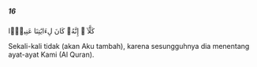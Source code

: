 ##### 16

<span class="ayah">كَلَّآ ۖ إِنَّهُۥ كَانَ لِءَايَٰتِنَا عَنِيدًۭا</span>

<span class="ayah_translation">Sekali-kali tidak (akan Aku tambah), karena sesungguhnya dia menentang ayat-ayat Kami (Al Quran).</span>
